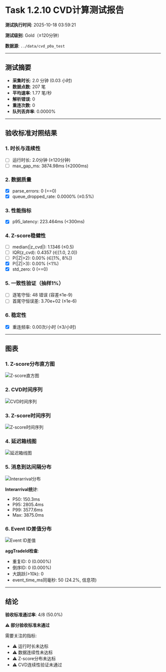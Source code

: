 # Task 1.2.10 CVD计算测试报告

**测试执行时间**: 2025-10-18 03:59:21

**测试级别**: Gold（≥120分钟）

**数据源**: `../data/cvd_p0a_test`

---

## 测试摘要

- **采集时长**: 2.0 分钟 (0.03 小时)
- **数据点数**: 207 笔
- **平均速率**: 1.77 笔/秒
- **解析错误**: 0
- **重连次数**: 0
- **队列丢弃率**: 0.0000%

---

## 验收标准对照结果

### 1. 时长与连续性
- [ ] 运行时长: 2.0分钟 (≥120分钟)
- [ ] max_gap_ms: 3874.98ms (≤2000ms)

### 2. 数据质量
- [x] parse_errors: 0 (==0)
- [x] queue_dropped_rate: 0.0000% (≤0.5%)

### 3. 性能指标
- [x] p95_latency: 223.464ms (<300ms)

### 4. Z-score稳健性
- [ ] median(|z_cvd|): 1.1346 (≤0.5)
- [ ] IQR(z_cvd): 0.4357 (∈[1.0, 2.0])
- [ ] P(|Z|>2): 0.00% (∈[1%, 8%])
- [x] P(|Z|>3): 0.00% (<1%)
- [x] std_zero: 0 (==0)

### 5. 一致性验证（抽样1%）
- [ ] 逐笔守恒: 48 错误 (容差≤1e-9)
- [ ] 首尾守恒误差: 3.70e+02 (≤1e-6)

### 6. 稳定性
- [x] 重连频率: 0.00次/小时 (≤3/小时)

---

## 图表

### 1. Z-score分布直方图
![Z-score直方图](../../figs_cvd_p0a/hist_z.png)

### 2. CVD时间序列
![CVD时间序列](../../figs_cvd_p0a/cvd_timeseries.png)

### 3. Z-score时间序列
![Z-score时间序列](../../figs_cvd_p0a/z_timeseries.png)

### 4. 延迟箱线图
![延迟箱线图](../../figs_cvd_p0a/latency_box.png)

### 5. 消息到达间隔分布
![Interarrival分布](../../figs_cvd_p0a/interarrival_hist.png)

**Interarrival统计**:
- P50: 150.3ms
- P95: 2805.4ms
- P99: 3577.6ms
- Max: 3875.0ms

### 6. Event ID差值分布
![Event ID差值](../../figs_cvd_p0a/event_id_diff.png)

**aggTradeId检查**:
- 重复ID: 0 (0.000%)
- 倒序ID: 0 (0.000%)
- 大跳跃(>10k): 0
- event_time_ms同毫秒: 50 (24.2%, 信息项)

---

## 结论

**验收标准通过率**: 4/8 (50.0%)

**⚠️ 部分验收标准未通过**

需要关注的指标:
- ⚠️ 运行时长未达标
- ⚠️ 数据连续性未达标
- ⚠️ Z-score分布未达标
- ⚠️ CVD连续性验证未通过
